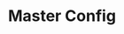---
id: master-config
title: Master Config
description: Panduan login ke aplikasi ERP V2
tags: [erp-v2, master-config]
---